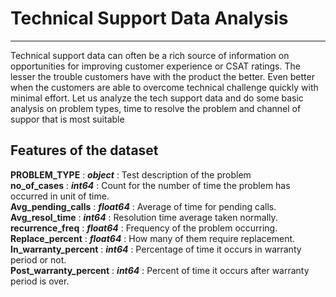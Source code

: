 # Technical Support Data Analysis
-----------------------------------
Technical support data can often be a rich source of information on opportunities for improving customer experience or CSAT ratings. The lesser the trouble customers have with the product the better. Even better when the customers are able to overcome technical challenge quickly with minimal effort. Let us analyze the tech support data and do some basic analysis on problem types, time to resolve the problem and channel of suppor that is most suitable

## Features of the dataset
**PROBLEM_TYPE**  :              ***object***  : Test description of the problem  
**no_of_cases** :                ***int64***  : Count for the number of time the problem has occurred in unit of time.      
**Avg_pending_calls** :        ***float64***  : Average of time for pending calls.  
**Avg_resol_time**  :             ***int64***  : Resolution time average taken normally.  
**recurrence_freq** :          ***float64***  : Frequency of the problem occurring.  
**Replace_percent** :          ***float64***  : How many of them require replacement.  
**In_warranty_percent** :        ***int64***  : Percentage of time it occurs in warranty period or not.  
**Post_warranty_percent** :      ***int64***  : Percent of time it occurs after warranty period is over.  
